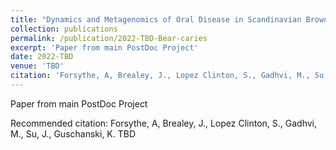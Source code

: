 ```yaml
---
title: "Dynamics and Metagenomics of Oral Disease in Scandinavian Brown Bears (Ursus arctos) "
collection: publications
permalink: /publication/2022-TBD-Bear-caries
excerpt: 'Paper from main PostDoc Project'
date: 2022-TBD
venue: 'TBD'
citation: 'Forsythe, A, Brealey, J., Lopez Clinton, S., Gadhvi, M., Su, J., Guschanski, K. TBD'
---
```

Paper from main PostDoc Project

Recommended citation: Forsythe, A, Brealey, J., Lopez Clinton, S., Gadhvi, M., Su, J., Guschanski, K. TBD